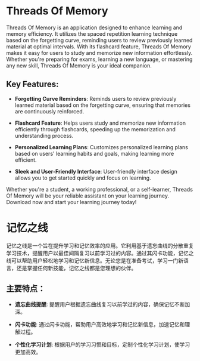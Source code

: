 # Threads Of Memory

Threads Of Memory is an application designed to enhance learning and memory efficiency. It utilizes the spaced repetition learning technique based on the forgetting curve, reminding users to review previously learned material at optimal intervals. With its flashcard feature, Threads Of Memory makes it easy for users to study and memorize new information effortlessly. Whether you're preparing for exams, learning a new language, or mastering any new skill, Threads Of Memory is your ideal companion.

## Key Features:

- **Forgetting Curve Reminders**: Reminds users to review previously learned material based on the forgetting curve, ensuring that memories are continuously reinforced.

- **Flashcard Feature**: Helps users study and memorize new information efficiently through flashcards, speeding up the memorization and understanding process.

- **Personalized Learning Plans**: Customizes personalized learning plans based on users' learning habits and goals, making learning more efficient.

- **Sleek and User-Friendly Interface**: User-friendly interface design allows you to get started quickly and focus on learning.

Whether you're a student, a working professional, or a self-learner, Threads Of Memory will be your reliable assistant on your learning journey. Download now and start your learning journey today!


  
  
# 记忆之线

记忆之线是一个旨在提升学习和记忆效率的应用。它利用基于遗忘曲线的分散重复学习技术，提醒用户以最佳间隔复习以前学习过的内容。通过其闪卡功能，记忆之线可以帮助用户轻松地学习和记忆新信息。无论您是在准备考试，学习一门新语言，还是掌握任何新技能，记忆之线都是您理想的伙伴。

## 主要特点：

- **遗忘曲线提醒**: 提醒用户根据遗忘曲线复习以前学过的内容，确保记忆不断加深。

- **闪卡功能**: 通过闪卡功能，帮助用户高效地学习和记忆新信息，加速记忆和理解过程。

- **个性化学习计划**: 根据用户的学习习惯和目标，定制个性化学习计划，使学习更加高效。
